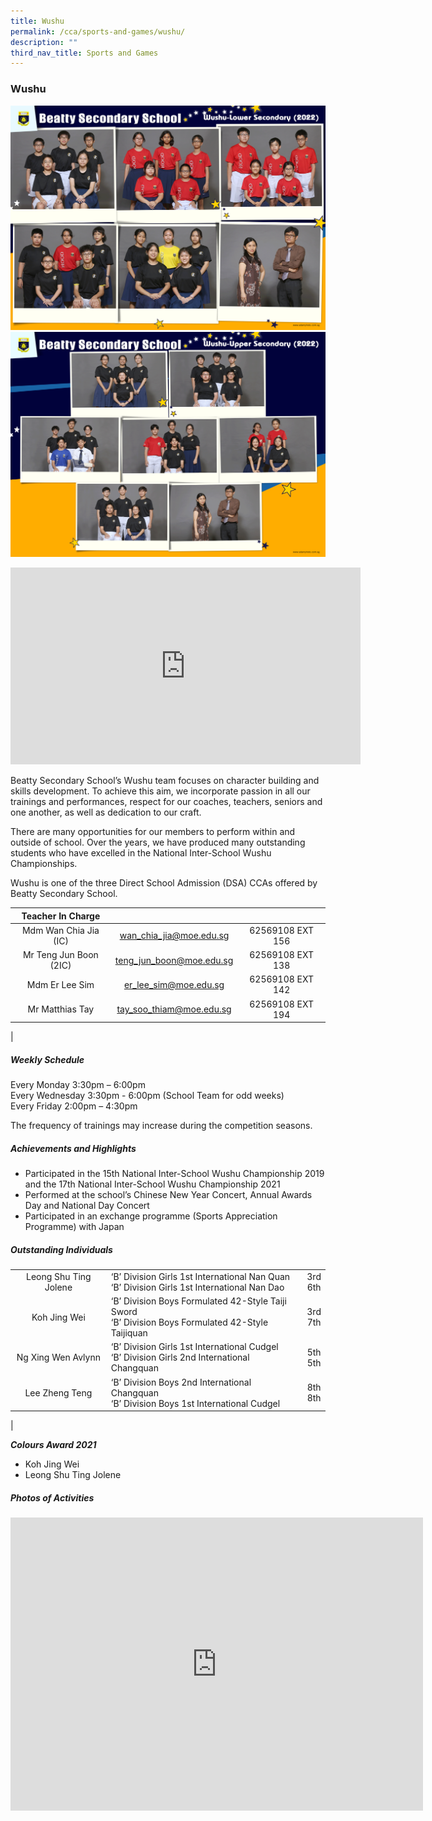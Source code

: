 ```yaml
---
title: Wushu
permalink: /cca/sports-and-games/wushu/
description: ""
third_nav_title: Sports and Games
---
```

### **Wushu**

![Wushu Lower Sec](/images/CCA%202022/wushu-lower-secondary.png)
<br>
![Wushu Upper Sec](/images/CCA%202022/wushu-upper-secondary.png)
<iframe allowfullscreen="" allow="accelerometer; autoplay; clipboard-write; encrypted-media; gyroscope; picture-in-picture" frameborder="0" title="Beatty Secondary School - Wushu" src="https://www.youtube.com/embed/zdRY2LlSbAs" height="315" width="560"></iframe>

Beatty Secondary School’s Wushu team focuses on character building and skills development. To achieve this aim, we incorporate passion in all our trainings and performances, respect for our coaches, teachers, seniors and one another, as well as dedication to our craft.

There are many opportunities for our members to perform within and outside of school. Over the years, we have produced many outstanding students who have excelled in the National Inter-School Wushu Championships.

Wushu is one of the three Direct School Admission (DSA) CCAs offered by Beatty Secondary School.

| Teacher In Charge |  |  |
|:---:|:---:|:---:|
| Mdm Wan Chia Jia (IC) |	wan_chia_jia@moe.edu.sg |	62569108 EXT 156 |
| Mr Teng Jun Boon (2IC) |	teng_jun_boon@moe.edu.sg |	62569108 EXT 138 |
| Mdm Er Lee Sim |	er_lee_sim@moe.edu.sg |	62569108 EXT 142 |
| Mr Matthias Tay |	tay_soo_thiam@moe.edu.sg |	62569108 EXT 194 |
|

##### **Weekly Schedule**
Every Monday 3:30pm – 6:00pm<br>
Every Wednesday 3:30pm - 6:00pm (School Team for odd weeks)<br>
Every Friday 2:00pm – 4:30pm

The frequency of trainings may increase during the competition seasons.

##### **Achievements and Highlights**
*   Participated in the 15th National Inter-School Wushu Championship 2019 and the 17th National Inter-School Wushu Championship 2021
*   Performed at the school’s Chinese New Year Concert, Annual Awards Day and National Day Concert
*   Participated in an exchange programme (Sports Appreciation Programme) with Japan

##### **Outstanding Individuals**

| | | |
|:---:|---|:---:|
| Leong Shu Ting Jolene | ‘B’ Division Girls 1st International Nan Quan<br>‘B’ Division Girls 1st International Nan Dao | 3rd<br>6th |
| Koh Jing Wei | ‘B’ Division Boys Formulated 42-Style Taiji Sword <br> ‘B’ Division Boys Formulated 42-Style Taijiquan | 3rd <br>7th|
| Ng Xing Wen Avlynn | ‘B’ Division Girls 1st International Cudgel <br> ‘B’ Division Girls 2nd International Changquan | 5th <br> 5th|
| Lee Zheng Teng | ‘B’ Division Boys 2nd International Changquan <br> ‘B’ Division Boys 1st International Cudgel| 8th <br>8th  |
|

_**Colours Award 2021**_
*   Koh Jing Wei
*   Leong Shu Ting Jolene

##### **Photos of Activities**

<iframe allowfullscreen="true" height="469" width="660" frameborder="0" src="https://docs.google.com/presentation/d/e/2PACX-1vRe_PBnUBHbf3lkUyrhgsIWPuiS16FIv3XwwXxi_---hhSe10fN01ql-2w9lrxtHiRf1sdj5vSpSoSA/embed?start=false&amp;loop=false&amp;delayms=3000"></iframe>